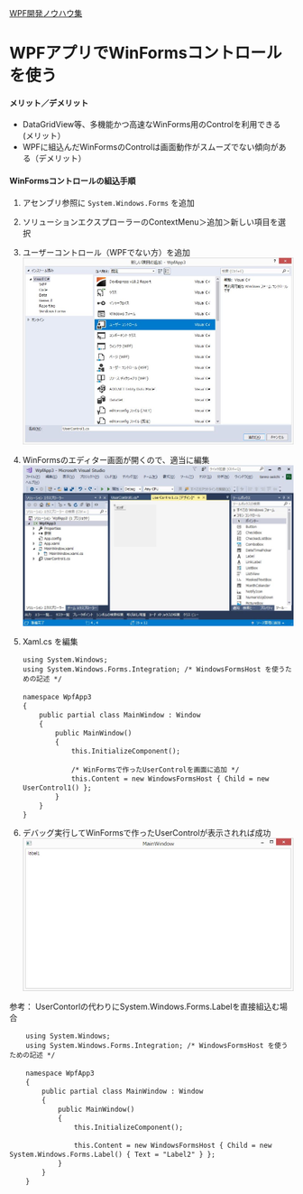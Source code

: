 [WPF開発ノウハウ集](../index.md)
# WPFアプリでWinFormsコントロールを使う

#### メリット／デメリット
- DataGridView等、多機能かつ高速なWinForms用のControlを利用できる (メリット）
- WPFに組込んだWinFormsのControlは画面動作がスムーズでない傾向がある（デメリット）

#### WinFormsコントロールの組込手順

1. アセンブリ参照に `System.Windows.Forms` を追加
2. ソリューションエクスプローラーのContextMenu＞追加＞新しい項目を選択
3. ユーザーコントロール（WPFでない方）を追加
![WindowsFormsHost1.jpg](./WindowsFormsHost1.jpg)

4. WinFormsのエディター画面が開くので、適当に編集
![WindowsFormsHost2.jpg](./WindowsFormsHost2.jpg)

5. Xaml.cs を編集
    ```
    using System.Windows;
    using System.Windows.Forms.Integration; /* WindowsFormsHost を使うための記述 */

    namespace WpfApp3
    {
        public partial class MainWindow : Window
        {
            public MainWindow()
            {
                this.InitializeComponent();

                /* WinFormsで作ったUserControlを画面に追加 */
                this.Content = new WindowsFormsHost { Child = new UserControl1() };
            }
        }
    }
    ```

6. デバッグ実行してWinFormsで作ったUserControlが表示されれば成功
![WindowsFormsHost3.jpg](./WindowsFormsHost3.jpg)


参考： UserContorlの代わりにSystem.Windows.Forms.Labelを直接組込む場合
```
    using System.Windows;
    using System.Windows.Forms.Integration; /* WindowsFormsHost を使うための記述 */

    namespace WpfApp3
    {
        public partial class MainWindow : Window
        {
            public MainWindow()
            {
                this.InitializeComponent();

                this.Content = new WindowsFormsHost { Child = new System.Windows.Forms.Label() { Text = "Label2" } };
            }
        }
    }
```